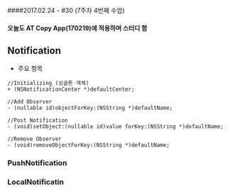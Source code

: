 ####2017.02.24 - #30 (7주차 4번째 수업)

#### 오늘도 AT Copy App(170219)에 적용하며 스터디 함

## Notification

- 주요 항목  

 ```objc
 //Initializing (싱글톤 객체)
 + (NSNotificationCenter *)defaultCenter;
 
 //Add Observer
 - (nullable id)objectForKey:(NSString *)defaultName;

 //Post Notification
 - (void)setObject:(nullable id)value forKey:(NSString *)defaultName;

 //Remove Observer
 - (void)removeObjectForKey:(NSString *)defaultName; 
 ```


### PushNotification


### LocalNotificatin
